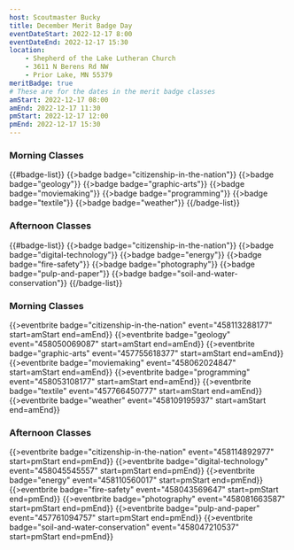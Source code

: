 ```yaml
---
host: Scoutmaster Bucky
title: December Merit Badge Day
eventDateStart: 2022-12-17 8:00
eventDateEnd: 2022-12-17 15:30
location:
    - Shepherd of the Lake Lutheran Church
    - 3611 N Berens Rd NW
    - Prior Lake, MN 55379
meritBadge: true
# These are for the dates in the merit badge classes
amStart: 2022-12-17 08:00
amEnd: 2022-12-17 11:30
pmStart: 2022-12-17 12:00
pmEnd: 2022-12-17 15:30
---
```



### Morning Classes

{{#badge-list}}
{{>badge badge="citizenship-in-the-nation"}}
{{>badge badge="geology"}}
{{>badge badge="graphic-arts"}}
{{>badge badge="moviemaking"}}
{{>badge badge="programming"}}
{{>badge badge="textile"}}
{{>badge badge="weather"}}
{{/badge-list}}

### Afternoon Classes

{{#badge-list}}
{{>badge badge="citizenship-in-the-nation"}}
{{>badge badge="digital-technology"}}
{{>badge badge="energy"}}
{{>badge badge="fire-safety"}}
{{>badge badge="photography"}}
{{>badge badge="pulp-and-paper"}}
{{>badge badge="soil-and-water-conservation"}}
{{/badge-list}}

### Morning Classes

{{>eventbrite badge="citizenship-in-the-nation" event="458113288177" start=amStart end=amEnd}}
{{>eventbrite badge="geology" event="458050069087" start=amStart end=amEnd}}
{{>eventbrite badge="graphic-arts" event="457755618377" start=amStart end=amEnd}}
{{>eventbrite badge="moviemaking" event="458062024847" start=amStart end=amEnd}}
{{>eventbrite badge="programming" event="458053108177" start=amStart end=amEnd}}
{{>eventbrite badge="textile" event="457766450777" start=amStart end=amEnd}}
{{>eventbrite badge="weather" event="458109195937" start=amStart end=amEnd}}

### Afternoon Classes

{{>eventbrite badge="citizenship-in-the-nation" event="458114892977" start=pmStart end=pmEnd}}
{{>eventbrite badge="digital-technology" event="458045545557" start=pmStart end=pmEnd}}
{{>eventbrite badge="energy" event="458110560017" start=pmStart end=pmEnd}}
{{>eventbrite badge="fire-safety" event="458043569647" start=pmStart end=pmEnd}}
{{>eventbrite badge="photography" event="458081663587" start=pmStart end=pmEnd}}
{{>eventbrite badge="pulp-and-paper" event="457761094757" start=pmStart end=pmEnd}}
{{>eventbrite badge="soil-and-water-conservation" event="458047210537" start=pmStart end=pmEnd}}
